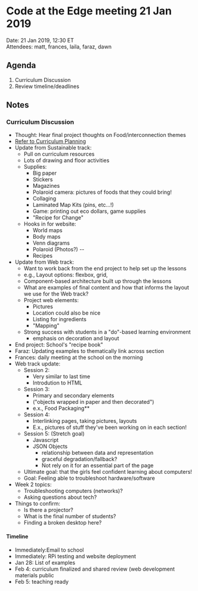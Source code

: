 # Code at the Edge meeting 21 Jan 2019

Date: 21 Jan 2019, 12:30 ET  
Attendees: matt, frances, laila, faraz, dawn

## Agenda

1. Curriculum Discussion
1. Review timeline/deadlines

## Notes

### Curriculum Discussion

- Thought: Hear final project thoughts on Food/interconnection themes
- [Refer to Curriculum Planning](https://hackmd.io/sIrdnxEbRu-MhGo2zIt91Q)
- Update from Sustainable track:
    - Pull on curriculum resources
    - Lots of drawing and floor activities
    - Supplies:
        - Big paper
        - Stickers
        - Magazines
        - Polaroid camera:  pictures of foods that they could bring!
        - Collaging
        - Laminated Map Kits (pins, etc...!)
        - Game: printing out eco dollars, game supplies
        - "Recipe for Change"
    - Hooks in for website:
      - World maps
      - Body maps
      - Venn diagrams
      - Polaroid (Photos?) --
      - Recipes
- Update from Web track:
    - Want to work back from the end project to help set up the lessons
    - e.g., Layout options: flexbox, grid, <HTML box>
    - Component-based architecture built up through the lessons
  - What are examples of final content and how that informs the layout we use for the Web track?
  - Project web elements:
    - Pictures
    - Location could also be nice
    - Listing for ingredients
    - "Mapping"
  - Strong success with students in a "do"-based learning environment
    - emphasis on decoration and layout
- End project: School's "recipe book"
- Faraz: Updating examples to thematically link across section
- Frances: daily meeting at the school on the morning
- Web track update:
    - Session 2:
        - Very similar to last time
        - Introdution to HTML
    - Session 3:
        - Primary and secondary elements
        - ("objects wrapped in paper and then decorated")
        - e.x., Food Packaging**
    - Session 4:
        - Interlinking pages, taking pictures, layouts
        - E.x., pictures of stuff they've been working on in each section!
    - Session 5: (Stretch goal)
        - Javascript
        - JSON Objects
            - relationship between data and representation
            - graceful degradation/fallback?
            - Not rely on it for an essential part of the page
    - Ultimate goal: that the girls feel confident learning about computers!
    - Goal: Feeling able to troubleshoot hardware/software
- Week 2 topics:
    - Troubleshooting computers (networks)?
    - Asking questions about tech?
- Things to confirm:
    - Is there a projector?
    - What is the final number of students?
    - Finding a broken desktop here?

#### Timeline

- Immediately:Email to school
- Immediately: RPi testing and website deployment
- Jan 28: List of examples
- Feb 4: curriculum finalized and shared review (web development materials public
- Feb 5: teaching ready
